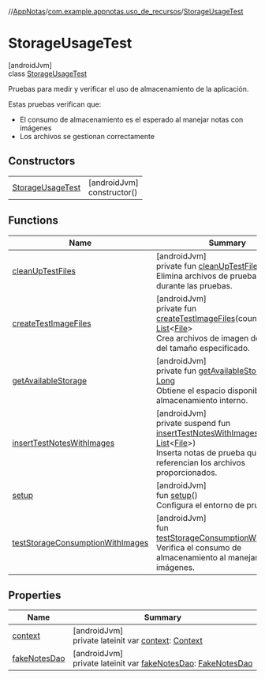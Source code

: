 //[AppNotas](../../../index.md)/[com.example.appnotas.uso_de_recursos](../index.md)/[StorageUsageTest](index.md)

# StorageUsageTest

[androidJvm]\
class [StorageUsageTest](index.md)

Pruebas para medir y verificar el uso de almacenamiento de la aplicación.

Estas pruebas verifican que:

- 
   El consumo de almacenamiento es el esperado al manejar notas con imágenes
- 
   Los archivos se gestionan correctamente

## Constructors

| | |
|---|---|
| [StorageUsageTest](-storage-usage-test.md) | [androidJvm]<br>constructor() |

## Functions

| Name | Summary |
|---|---|
| [cleanUpTestFiles](clean-up-test-files.md) | [androidJvm]<br>private fun [cleanUpTestFiles](clean-up-test-files.md)()<br>Elimina archivos de prueba creados durante las pruebas. |
| [createTestImageFiles](create-test-image-files.md) | [androidJvm]<br>private fun [createTestImageFiles](create-test-image-files.md)(count: [Int](https://kotlinlang.org/api/latest/jvm/stdlib/kotlin-stdlib/kotlin/-int/index.html)): [List](https://kotlinlang.org/api/latest/jvm/stdlib/kotlin-stdlib/kotlin.collections/-list/index.html)&lt;[File](https://developer.android.com/reference/kotlin/java/io/File.html)&gt;<br>Crea archivos de imagen de prueba del tamaño especificado. |
| [getAvailableStorage](get-available-storage.md) | [androidJvm]<br>private fun [getAvailableStorage](get-available-storage.md)(): [Long](https://kotlinlang.org/api/latest/jvm/stdlib/kotlin-stdlib/kotlin/-long/index.html)<br>Obtiene el espacio disponible en el almacenamiento interno. |
| [insertTestNotesWithImages](insert-test-notes-with-images.md) | [androidJvm]<br>private suspend fun [insertTestNotesWithImages](insert-test-notes-with-images.md)(files: [List](https://kotlinlang.org/api/latest/jvm/stdlib/kotlin-stdlib/kotlin.collections/-list/index.html)&lt;[File](https://developer.android.com/reference/kotlin/java/io/File.html)&gt;)<br>Inserta notas de prueba que referencian los archivos proporcionados. |
| [setup](setup.md) | [androidJvm]<br>fun [setup](setup.md)()<br>Configura el entorno de prueba: |
| [testStorageConsumptionWithImages](test-storage-consumption-with-images.md) | [androidJvm]<br>fun [testStorageConsumptionWithImages](test-storage-consumption-with-images.md)()<br>Verifica el consumo de almacenamiento al manejar notas con imágenes. |

## Properties

| Name | Summary |
|---|---|
| [context](context.md) | [androidJvm]<br>private lateinit var [context](context.md): [Context](https://developer.android.com/reference/kotlin/android/content/Context.html) |
| [fakeNotesDao](fake-notes-dao.md) | [androidJvm]<br>private lateinit var [fakeNotesDao](fake-notes-dao.md): [FakeNotesDao](../../com.example.appnotas.testHelpers/-fake-notes-dao/index.md) |
